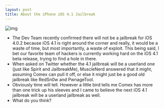 ```yaml
---
layout: post
title: About the iPhone iOS 4.1 Jailbreak
---
```

![img](http://media.idownloadblog.com/wp-content/uploads/2010/09/MuscleNerd-on-4.1-Jailbreak.png)
* The Dev Team recently confirmed there will not be a jailbreak for iOS 4.0.2 because iOS 4.1 is right around the corner and really, it would be a waste of time, but most importantly, a waste of exploit. This being said, I bet our favorite team of hackers is currently working hard on the iOS 4.1 beta release, trying to find a hole in there.
* When asked on Twitter whether the 4.1 jailbreak will be a userland one (just like Spirit and JailbreakMe), MuscleNerd answered that it might, assuming Comex can pull it off, or else it might just be a good old jailbreak like RedSn0w and PwnageTool.
* Obviously time will tell. However a little bird tells me Comex has more than one trick up his sleeves and I came to believe the next iOS 4.1 jailbreak will be a userland jailbreak as well.
* What do you think?

